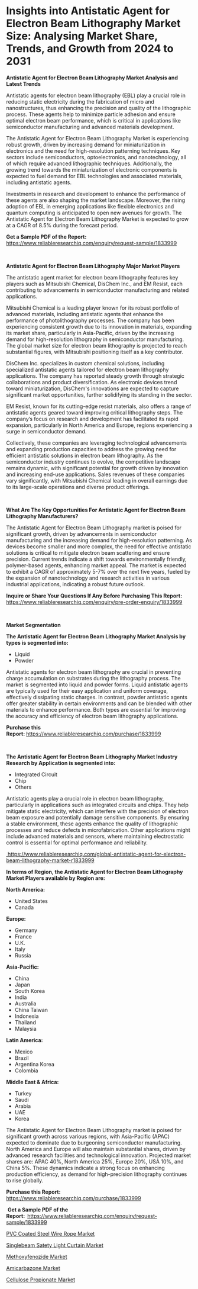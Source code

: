 <p><h1>Insights into Antistatic Agent for Electron Beam Lithography Market Size: Analysing Market Share, Trends, and Growth from 2024 to 2031</h1></p><p><strong>Antistatic Agent for Electron Beam Lithography Market Analysis and Latest Trends</strong></p>
<p><p>Antistatic agents for electron beam lithography (EBL) play a crucial role in reducing static electricity during the fabrication of micro and nanostructures, thus enhancing the precision and quality of the lithographic process. These agents help to minimize particle adhesion and ensure optimal electron beam performance, which is critical in applications like semiconductor manufacturing and advanced materials development.</p><p>The Antistatic Agent for Electron Beam Lithography Market is experiencing robust growth, driven by increasing demand for miniaturization in electronics and the need for high-resolution patterning techniques. Key sectors include semiconductors, optoelectronics, and nanotechnology, all of which require advanced lithographic techniques. Additionally, the growing trend towards the miniaturization of electronic components is expected to fuel demand for EBL technologies and associated materials, including antistatic agents.</p><p>Investments in research and development to enhance the performance of these agents are also shaping the market landscape. Moreover, the rising adoption of EBL in emerging applications like flexible electronics and quantum computing is anticipated to open new avenues for growth. The Antistatic Agent for Electron Beam Lithography Market is expected to grow at a CAGR of 8.5% during the forecast period.</p></p>
<p><strong>Get a Sample PDF of the Report:&nbsp;</strong> <a href="https://www.reliableresearchiq.com/enquiry/request-sample/1833999?utm_campaign=1546&utm_medium=2&utm_source=Github&utm_content=ia&utm_term=17102024&utm_id=antistatic-agent-for-electron-beam-lithography">https://www.reliableresearchiq.com/enquiry/request-sample/1833999</a></p>
<p>&nbsp;</p>
<p><strong>Antistatic Agent for Electron Beam Lithography Major Market Players</strong></p>
<p><p>The antistatic agent market for electron beam lithography features key players such as Mitsubishi Chemical, DisChem Inc., and EM Resist, each contributing to advancements in semiconductor manufacturing and related applications.</p><p>Mitsubishi Chemical is a leading player known for its robust portfolio of advanced materials, including antistatic agents that enhance the performance of photolithography processes. The company has been experiencing consistent growth due to its innovation in materials, expanding its market share, particularly in Asia-Pacific, driven by the increasing demand for high-resolution lithography in semiconductor manufacturing. The global market size for electron beam lithography is projected to reach substantial figures, with Mitsubishi positioning itself as a key contributor.</p><p>DisChem Inc. specializes in custom chemical solutions, including specialized antistatic agents tailored for electron beam lithography applications. The company has reported steady growth through strategic collaborations and product diversification. As electronic devices trend toward miniaturization, DisChem's innovations are expected to capture significant market opportunities, further solidifying its standing in the sector.</p><p>EM Resist, known for its cutting-edge resist materials, also offers a range of antistatic agents geared toward improving critical lithography steps. The company’s focus on research and development has facilitated its rapid expansion, particularly in North America and Europe, regions experiencing a surge in semiconductor demand.</p><p>Collectively, these companies are leveraging technological advancements and expanding production capacities to address the growing need for efficient antistatic solutions in electron beam lithography. As the semiconductor industry continues to evolve, the competitive landscape remains dynamic, with significant potential for growth driven by innovation and increasing end-use applications. Sales revenues of these companies vary significantly, with Mitsubishi Chemical leading in overall earnings due to its large-scale operations and diverse product offerings.</p></p>
<p>&nbsp;</p>
<p><strong>What Are The Key Opportunities For Antistatic Agent for Electron Beam Lithography Manufacturers?</strong></p>
<p><p>The Antistatic Agent for Electron Beam Lithography market is poised for significant growth, driven by advancements in semiconductor manufacturing and the increasing demand for high-resolution patterning. As devices become smaller and more complex, the need for effective antistatic solutions is critical to mitigate electron beam scattering and ensure precision. Current trends indicate a shift towards environmentally friendly, polymer-based agents, enhancing market appeal. The market is expected to exhibit a CAGR of approximately 5-7% over the next five years, fueled by the expansion of nanotechnology and research activities in various industrial applications, indicating a robust future outlook.</p></p>
<p><strong>Inquire or Share Your Questions If Any Before Purchasing This Report:</strong> <a href="https://www.reliableresearchiq.com/enquiry/pre-order-enquiry/1833999?utm_campaign=1546&utm_medium=2&utm_source=Github&utm_content=ia&utm_term=17102024&utm_id=antistatic-agent-for-electron-beam-lithography">https://www.reliableresearchiq.com/enquiry/pre-order-enquiry/1833999</a></p>
<p>&nbsp;</p>
<p><strong>Market Segmentation</strong></p>
<p><strong>The Antistatic Agent for Electron Beam Lithography Market Analysis by types is segmented into:</strong></p>
<p><ul><li>Liquid</li><li>Powder</li></ul></p>
<p><p>Antistatic agents for electron beam lithography are crucial in preventing charge accumulation on substrates during the lithography process. The market is segmented into liquid and powder forms. Liquid antistatic agents are typically used for their easy application and uniform coverage, effectively dissipating static charges. In contrast, powder antistatic agents offer greater stability in certain environments and can be blended with other materials to enhance performance. Both types are essential for improving the accuracy and efficiency of electron beam lithography applications.</p></p>
<p><strong>Purchase this Report:&nbsp;</strong><a href="https://www.reliableresearchiq.com/purchase/1833999?utm_campaign=1546&utm_medium=2&utm_source=Github&utm_content=ia&utm_term=17102024&utm_id=antistatic-agent-for-electron-beam-lithography">https://www.reliableresearchiq.com/purchase/1833999</a></p>
<p>&nbsp;</p>
<p><strong>The Antistatic Agent for Electron Beam Lithography Market Industry Research by Application is segmented into:</strong></p>
<p><ul><li>Integrated Circuit</li><li>Chip</li><li>Others</li></ul></p>
<p><p>Antistatic agents play a crucial role in electron beam lithography, particularly in applications such as integrated circuits and chips. They help mitigate static electricity, which can interfere with the precision of electron beam exposure and potentially damage sensitive components. By ensuring a stable environment, these agents enhance the quality of lithographic processes and reduce defects in microfabrication. Other applications might include advanced materials and sensors, where maintaining electrostatic control is essential for optimal performance and reliability.</p></p>
<p><a href="https://www.reliableresearchiq.com/global-antistatic-agent-for-electron-beam-lithography-market-r1833999?utm_campaign=1546&utm_medium=2&utm_source=Github&utm_content=ia&utm_term=17102024&utm_id=antistatic-agent-for-electron-beam-lithography">&nbsp;https://www.reliableresearchiq.com/global-antistatic-agent-for-electron-beam-lithography-market-r1833999</a></p>
<p><strong>In terms of Region, the Antistatic Agent for Electron Beam Lithography Market Players available by Region are:</strong></p>
<p>
    <p> <strong> North America: </strong>
        <ul>
            <li>United States</li>
            <li>Canada</li>
        </ul>
        </p> 
    <p> <strong> Europe: </strong>
        <ul>
            <li>Germany</li>
            <li>France</li>
            <li>U.K.</li>
            <li>Italy</li>
            <li>Russia</li>
        </ul>
        </p> 
    <p> <strong> Asia-Pacific: </strong>
        <ul>
            <li>China</li>
            <li>Japan</li>
            <li>South Korea</li>
            <li>India</li>
            <li>Australia</li>
            <li>China Taiwan</li>
            <li>Indonesia</li>
            <li>Thailand</li>
            <li>Malaysia</li>
        </ul>
        </p> 
    <p> <strong> Latin America: </strong>
        <ul>
            <li>Mexico</li>
            <li>Brazil</li>
            <li>Argentina Korea</li>
            <li>Colombia</li>
        </ul>
        </p> 
    <p> <strong> Middle East & Africa: </strong>
        <ul>
            <li>Turkey</li>
            <li>Saudi</li>
            <li>Arabia</li>
            <li>UAE</li>
            <li>Korea</li>
        </ul>
    </p>
    </p>
<p><p>The Antistatic Agent for Electron Beam Lithography market is poised for significant growth across various regions, with Asia-Pacific (APAC) expected to dominate due to burgeoning semiconductor manufacturing. North America and Europe will also maintain substantial shares, driven by advanced research facilities and technological innovation. Projected market shares are: APAC 40%, North America 25%, Europe 20%, USA 10%, and China 5%. These dynamics indicate a strong focus on enhancing production efficiency, as demand for high-precision lithography continues to rise globally.</p></p>
<p><strong>Purchase this Report: </strong><a href="https://www.reliableresearchiq.com/purchase/1833999?utm_campaign=1546&utm_medium=2&utm_source=Github&utm_content=ia&utm_term=17102024&utm_id=antistatic-agent-for-electron-beam-lithography">https://www.reliableresearchiq.com/purchase/1833999</a></p>
<p>&nbsp;<strong>Get a Sample PDF of the Report:&nbsp;&nbsp;</strong><a href="https://www.reliableresearchiq.com/enquiry/request-sample/1833999?utm_campaign=1546&utm_medium=2&utm_source=Github&utm_content=ia&utm_term=17102024&utm_id=antistatic-agent-for-electron-beam-lithography">https://www.reliableresearchiq.com/enquiry/request-sample/1833999</a></p>
<p><strong></strong></p>
<p><p><a href="https://www.linkedin.com/pulse/global-pvc-coated-steel-wire-rope-nexus-sector-confluences-gq2ff?utm_campaign=1546&utm_medium=2&utm_source=Github&utm_content=ia&utm_term=17102024&utm_id=antistatic-agent-for-electron-beam-lithography">PVC Coated Steel Wire Rope Market</a></p><p><a href="https://github.com/angelajermaine/Market-Research-Report-List-5/blob/main/singlebeam-satety-light-curtain-market.md?utm_campaign=1546&utm_medium=2&utm_source=Github&utm_content=ia&utm_term=17102024&utm_id=antistatic-agent-for-electron-beam-lithography">Singlebeam Satety Light Curtain Market</a></p><p><a href="https://www.linkedin.com/pulse/methoxyfenozide-market-segmentation-applications-types-growth-kuo6f?utm_campaign=1546&utm_medium=2&utm_source=Github&utm_content=ia&utm_term=17102024&utm_id=antistatic-agent-for-electron-beam-lithography">Methoxyfenozide Market</a></p><p><a href="https://www.linkedin.com/pulse/global-amicarbazone-market-forecast-2024-2031-trends-impact-qcvvf?utm_campaign=1546&utm_medium=2&utm_source=Github&utm_content=ia&utm_term=17102024&utm_id=antistatic-agent-for-electron-beam-lithography">Amicarbazone Market</a></p><p><a href="https://www.linkedin.com/pulse/cellulose-propionate-market-consolidation-impact-structure-fr8df?utm_campaign=1546&utm_medium=2&utm_source=Github&utm_content=ia&utm_term=17102024&utm_id=antistatic-agent-for-electron-beam-lithography">Cellulose Propionate Market</a></p></p>